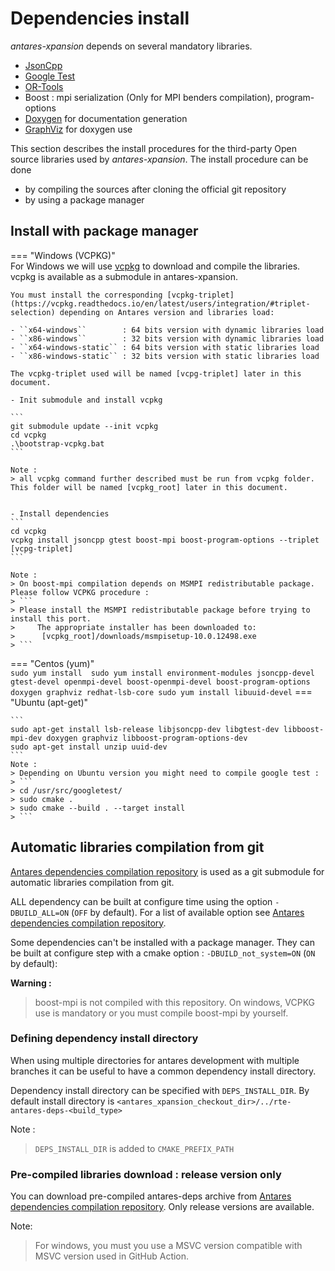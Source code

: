 # Dependencies install

*antares-xpansion* depends on several mandatory libraries.

- [JsonCpp](https://github.com/open-source-parsers/jsoncpp)
- [Google Test](https://github.com/google/googletest)
- [OR-Tools](https://github.com/AntaresSimulatorTeam/or-tools/tree/rte_dev_sirius)
- Boost : mpi serialization (Only for MPI benders compilation), program-options
- [Doxygen](https://www.doxygen.nl/index.html) for documentation generation
- [GraphViz](https://graphviz.org/) for doxygen use

This section describes the install procedures for the third-party Open source libraries used by *antares-xpansion*.
The install procedure can be done

- by compiling the sources after cloning the official git repository
- by using a package manager

## Install with package manager

=== "Windows (VCPKG)"    
    For Windows we will use [vcpkg](https://github.com/microsoft/vcpkg) to download and compile the libraries. vcpkg is available as a submodule in antares-xpansion.
    
    You must install the corresponding [vcpkg-triplet](https://vcpkg.readthedocs.io/en/latest/users/integration/#triplet-selection) depending on Antares version and libraries load:
    
    - ``x64-windows``        : 64 bits version with dynamic libraries load
    - ``x86-windows``        : 32 bits version with dynamic libraries load
    - ``x64-windows-static`` : 64 bits version with static libraries load
    - ``x86-windows-static`` : 32 bits version with static libraries load
    
    The vcpkg-triplet used will be named [vcpg-triplet] later in this document.
    
    - Init submodule and install vcpkg 
    
    ```
    git submodule update --init vcpkg
    cd vcpkg
    .\bootstrap-vcpkg.bat
    ```
    
    Note :
    > all vcpkg command further described must be run from vcpkg folder. This folder will be named [vcpkg_root] later in this document.
    
    
    - Install dependencies
    ```
    cd vcpkg
    vcpkg install jsoncpp gtest boost-mpi boost-program-options --triplet [vcpg-triplet] 
    ```
    
    Note :
    > On boost-mpi compilation depends on MSMPI redistributable package. Please follow VCPKG procedure :
    > ```
    > Please install the MSMPI redistributable package before trying to install this port.
    >     The appropriate installer has been downloaded to:
    >      [vcpkg_root]/downloads/msmpisetup-10.0.12498.exe
    > ``` 

=== "Centos (yum)"   
    ```
    sudo yum install 
    sudo yum install environment-modules jsoncpp-devel gtest-devel openmpi-devel boost-openmpi-devel boost-program-options doxygen graphviz redhat-lsb-core
    sudo yum install libuuid-devel
    ```
=== "Ubuntu (apt-get)"

    ```
    sudo apt-get install lsb-release libjsoncpp-dev libgtest-dev libboost-mpi-dev doxygen graphviz libboost-program-options-dev
    sudo apt-get install unzip uuid-dev
    ```
    Note :
    > Depending on Ubuntu version you might need to compile google test :
    > ```
    > cd /usr/src/googletest/
    > sudo cmake .
    > sudo cmake --build . --target install
    > ```

## Automatic libraries compilation from git
[Antares dependencies compilation repository](https://github.com/AntaresSimulatorTeam/antares-deps) is used as a git submodule for automatic libraries compilation from git.

ALL dependency can be built at configure time using the option `-DBUILD_ALL=ON` (`OFF` by default). For a list of available option see [Antares dependencies compilation repository](https://github.com/AntaresSimulatorTeam/antares-deps).

Some dependencies can't be installed with a package manager. They can be built at configure step with a cmake option  : `-DBUILD_not_system=ON` (`ON` by default):

**Warning :**
> boost-mpi is not compiled with this repository. On windows, VCPKG use is mandatory or you must compile boost-mpi by yourself.

### Defining dependency install directory
When using multiple directories for antares development with multiple branches it can be useful to have a common dependency install directory.

Dependency install directory can be specified with `DEPS_INSTALL_DIR`. By default install directory is `<antares_xpansion_checkout_dir>/../rte-antares-deps-<build_type>`

Note :
> `DEPS_INSTALL_DIR` is added to `CMAKE_PREFIX_PATH`

### Pre-compiled libraries download : release version only
You can download pre-compiled antares-deps archive from [Antares dependencies compilation repository][antares-deps-url]. Only release versions are available.

Note:
> For windows, you must you use a MSVC version compatible with MSVC version used in GitHub Action.

[antares-deps-url]: https://github.com/AntaresSimulatorTeam/antares-deps/releases/tag/v2.0.0-rc2

